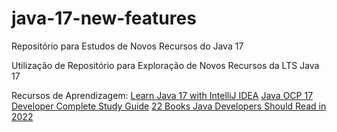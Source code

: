# java-17-new-features
Repositório para Estudos de Novos Recursos do Java 17

Utilização de Repositório para Exploração de Novos Recursos da LTS Java 17

Recursos de Aprendizagem:
[Learn Java 17 with IntelliJ IDEA](https://www.youtube.com/watch?v=FP0V98S4l9w)
[Java OCP 17 Developer Complete Study Guide](https://www.selikoff.net/ocp17/)
[22 Books Java Developers Should Read in 2022](https://medium.com/javarevisited/10-books-java-developers-should-read-in-2020-e6222f25cc72)
